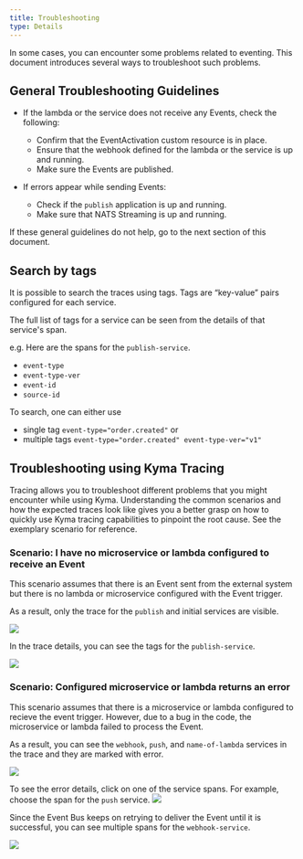 ```yaml
---
title: Troubleshooting
type: Details
---
```


In some cases, you can encounter some problems related to eventing. This
document introduces several ways to troubleshoot such problems.

## General Troubleshooting Guidelines

* If the lambda or the service does not receive any Events, check the following:
  - Confirm that the EventActivation custom resource is in place.
  - Ensure that the webhook defined for the lambda or the service is up and
    running.
  - Make sure the Events are published.

* If errors appear while sending Events:
  - Check if the `publish` application is up and running.
  - Make sure that NATS Streaming is up and running.

 If these general guidelines do not help, go to the next section of this
 document.

## Search by tags
It is possible to search the traces using tags. Tags are “key-value” pairs configured for each service.

The full list of tags for a service can be seen from the details of that service's span.

e.g. Here are the spans for the `publish-service`.
* `event-type`
* `event-type-ver`
* `event-id`
* `source-id`

To search, one can either use 
* single tag `event-type="order.created"` or 
* multiple tags `event-type="order.created" event-type-ver="v1"`

## Troubleshooting using Kyma Tracing

Tracing allows you to troubleshoot different problems that you might encounter
while using Kyma. Understanding the common scenarios and how the expected traces
look like gives you a better grasp on how to quickly use Kyma tracing
capabilities to pinpoint the root cause. See the exemplary scenario for
reference.

### Scenario: I have no microservice or lambda configured to receive an Event

This scenario assumes that there is an Event sent from the external system but
there is no lambda or microservice configured with the Event trigger.

As a result, only the trace for the `publish` and initial services are visible.

![](assets/troubleshoot-only-publish-overview.png)

In the trace details, you can see the tags for the `publish-service`.

![](assets/troubleshoot-only-publish-detail.png)

### Scenario: Configured microservice or lambda returns an error

This scenario assumes that there is a microservice or lambda configured to recieve
the event trigger. However, due to a bug in the code, the microservice or lambda 
failed to process the Event.

As a result, you can see the `webhook`, `push`, and `name-of-lambda` services in the trace and they are marked with error.

![](assets/troubleshoot-error-in-lambda.png)

To see the error details, click on one of the service spans. For example, choose the span for the `push` service.
![](assets/troubleshoot-error-in-lambda-details.png)

Since the Event Bus keeps on retrying to deliver the Event until it is successful, you 
can see multiple spans for the `webhook-service`.

![](assets/troubleshoot-error-multiple-spans.png)
